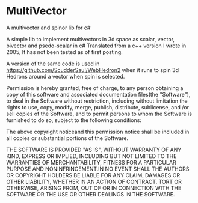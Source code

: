 # MultiVector
A multivector and spinor lib for c#

A simple lib to implement multivectors in 3d space as scalar, vector, bivector and psedo-scalar in c#
Translated from a c++ version I wrote in 2005, It has not been tested as of first posting.

A version of the same code is used in https://github.com/ScudderSaul/WebHedron2 when it runs to spin 3d Hedrons around a vector when spin is selected.

Permission is hereby granted, free of charge, to any person obtaining a copy of this software and associated documentation files(the "Software"), to deal in the Software without restriction, including without limitation the rights to use, copy, modify, merge, publish, distribute, sublicense, and /or sell copies of the Software, and to permit persons to whom the Software is furnished to do so, subject to the following conditions:

The above copyright noticeand this permission notice shall be included in all copies or substantial portions of the Software.

THE SOFTWARE IS PROVIDED "AS IS", WITHOUT WARRANTY OF ANY KIND, EXPRESS OR IMPLIED, INCLUDING BUT NOT LIMITED TO THE WARRANTIES OF MERCHANTABILITY, FITNESS FOR A PARTICULAR PURPOSE AND NONINFRINGEMENT.IN NO EVENT SHALL THE AUTHORS OR COPYRIGHT HOLDERS BE LIABLE FOR ANY CLAIM, DAMAGES OR OTHER LIABILITY, WHETHER IN AN ACTION OF CONTRACT, TORT OR OTHERWISE, ARISING FROM, OUT OF OR IN CONNECTION WITH THE SOFTWARE OR THE USE OR OTHER DEALINGS IN THE SOFTWARE.
